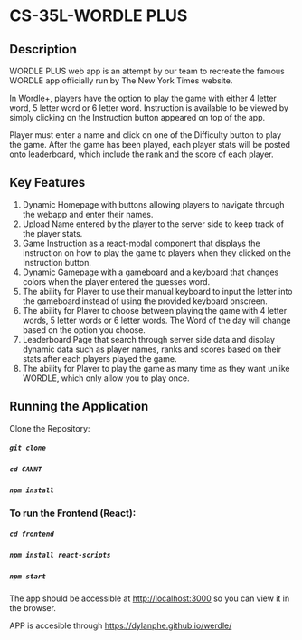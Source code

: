 # CS-35L-WORDLE PLUS

## Description

WORDLE PLUS web app is an attempt by our team to recreate the famous WORDLE app officially run by The New York Times website. 

In Wordle+, players have the option to play the game with either 4 letter word, 5 letter word or 6 letter word. Instruction is available to be viewed by simply clicking on the Instruction button appeared on top of the app.

Player must enter a name and click on one of the Difficulty button to play the game. After the game has been played, each player stats will be posted onto leaderboard, which include the rank and the score of each player. 

## Key Features

  1. Dynamic Homepage with buttons allowing players to navigate through the webapp and enter their names. 
  2. Upload Name entered by the player to the server side to keep track of the player stats.  
  3. Game Instruction as a react-modal component that displays the instruction on how to play the game to players when they clicked on the Instruction button.
  4. Dynamic Gamepage with a gameboard and a keyboard that changes colors when the player entered the guesses word. 
  5. The ability for Player to use their manual keyboard to input the letter into the gameboard instead of using the provided keyboard onscreen.
  6. The ability for Player to choose between playing the game with 4 letter words, 5 letter words or 6 letter words. The Word of the day will change based on the option you choose. 
  7. Leaderboard Page that search through server side data and display dynamic data such as player names, ranks and scores based on their stats after each players played the game.  
  8. The ability for Player to play the game as many time as they want unlike WORDLE, which only allow you to play once.


## Running the Application

Clone the Repository:

##### `git clone`

##### `cd CANNT`

##### `npm install`

### To run the Frontend (React):

##### `cd frontend`

##### `npm install react-scripts`

##### `npm start`

The app should be accessible at
[http://localhost:3000](http://localhost:3000) so you can view it in the browser.

APP is accesible through https://dylanphe.github.io/werdle/

